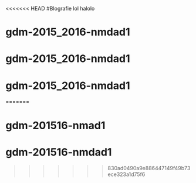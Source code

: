 <<<<<<< HEAD
#BIografie
lol
halolo
# gdm-2015_2016-nmdad1
# gdm-2015_2016-nmdad1
# gdm-2015_2016-nmdad1
=======
# gdm-201516-nmad1
# gdm-201516-nmdad1
>>>>>>> 830ad0490a9e886447149f49b73ece323a1d75f6
